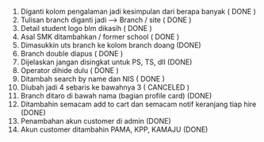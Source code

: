 1. Diganti kolom pengalaman jadi kesimpulan dari berapa banyak  ( DONE )
2. Tulisan branch diganti jadi —> Branch / site ( DONE )
3. Detail student logo blm dikasih ( DONE )
4. Asal SMK ditambahkan / former school ( DONE )
5. Dimasukkin uts branch ke kolom branch doang (DONE)
6. Branch double diapus ( DONE )
7. Dijelaskan jangan disingkat untuk PS, TS, dll (DONE)
8. Operator dihide dulu  ( DONE )
9. Ditambah search by name dan NIS ( DONE )
10. Diubah jadi 4 sebaris ke bawahnya 3 ( CANCELED )
11. Branch ditaro di bawah nama (bagian profile card) (DONE)
12. Ditambahin semacam add to cart dan semacam notif keranjang tiap hire (DONE)
13. Penambahan akun customer di admin (DONE)
14. Akun customer ditambahin PAMA, KPP, KAMAJU (DONE)
